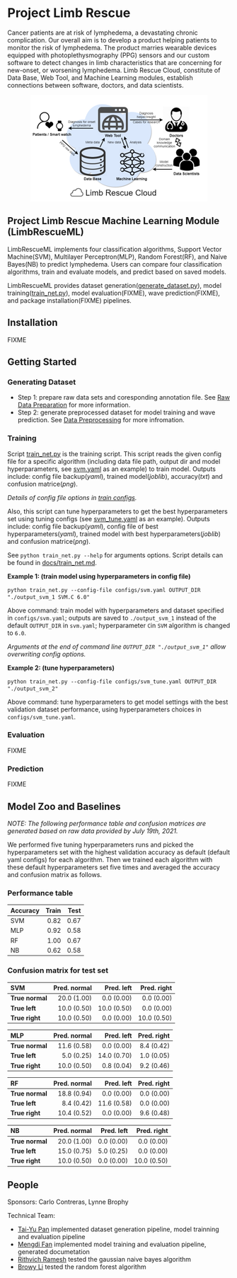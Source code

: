 # Project Limb Rescue
Cancer patients are at risk of lymphedema, a devastating chronic complication. Our overall aim is to develop a product helping patients to monitor the risk of lymphedema. The product marries wearable devices equipped with photoplethysmography (PPG) sensors and our custom software to detect changes in limb characteristics that are concerning for new-onset, or worsening lymphedema. 
Limb Rescue Cloud, constitute of Data Base, Web Tool, and Machine Learning modules, establish connections between software, doctors, and data scientists.
<p align="center"><img src="figures/PLR_context_diagram.png" width="400"></p>

## Project Limb Rescue Machine Learning Module (LimbRescueML)
LimbRescueML implements four classification algorithms, Support Vector Machine(SVM), Multilayer Perceptron(MLP), Random Forest(RF), and Naive Bayes(NB) to predict lymphedema. Users can compare four classification algorithms, train and evaluate models, and predict based on saved models.

LimbRescueML provides dataset generation([generate_dataset.py](generate_dataset.py)), model training([train_net.py](train_net.py)), model evaluation(FIXME), wave prediction(FIXME), and package installation(FIXME) pipelines.

## Installation
FIXME
## Getting Started
### Generating Dataset 
- Step 1: prepare raw data sets and coresponding annotation file. See [Raw Data Preparation](https://github.com/Rescue-Heroes/LimbRescueML/blob/main/docs/generating_dataset.md#raw-data-preparation) for more information.
- Step 2: generate preprocessed dataset for model training and wave prediction. See [Data Preprocessing](https://github.com/Rescue-Heroes/LimbRescueML/blob/main/docs/generating_dataset.md#data-preprocessing) for more infromation.

### Training
Script [train_net.py](train_net.py) is the training script. This script reads the given config file for a specific algorithm (including data file path, output dir and model hyperparameters, see [svm.yaml](configs/svm.yaml) as an example) to train model. Outputs include: config file backup(_yaml_), trained model(_joblib_), accuracy(_txt_) and confusion matrice(_png_).

_Details of config file options in [train configs](configs/README.md)._

Also, this script can tune hyperparameters to get the best hyperparameters set using tuning configs (see [svm_tune.yaml](configs/svm_tune.yaml) as an example). Outputs include: config file backup(_yaml_), config file of best hyperparameters(_yaml_), trained model with best hyperparameters(_joblib_) and confusion matrice(_png_).

See `python train_net.py --help` for arguments options. Script details can be found in [docs/train_net.md](docs/train_net.md).

**Example 1: (train model using hyperparameters in config file)**
```
python train_net.py --config-file configs/svm.yaml OUTPUT_DIR "./output_svm_1 SVM.C 6.0"
```
Above command: train model with hyperparameters and dataset specified in `configs/svm.yaml`; outputs are saved to `./output_svm_1` instead of the default `OUTPUT_DIR` in `svm.yaml`; hyperparameter `C`in `SVM` algorithm is changed to `6.0`. 

_Arguments at the end of command line `OUTPUT_DIR "./output_svm_1"` allow overwriting config options._

**Example 2: (tune hyperparameters)**
```
python train_net.py --config-file configs/svm_tune.yaml OUTPUT_DIR "./output_svm_2"
```
Above command: tune hyperparameters to get model settings with the best validation dataset performance, using hyperparameters choices in `configs/svm_tune.yaml`.

### Evaluation
FIXME
### Prediction
FIXME
## Model Zoo and Baselines
_NOTE: The following performance table and confusion matrices are generated based on raw data provided by July 19th, 2021._

We performed five tuning hyperparameters runs and picked the hyperparameters set with the highest validation accuracy as default (default yaml configs) for each algorithm. Then we trained each algorithm with these default hyperparameters set five times and averaged the accuracy and confusion matrix as follows.

### Performance table
| Accuracy | Train | Test |
|:---|---:|---:|
| SVM | 0.82 | 0.67 |
| MLP | 0.92 | 0.58 |
| RF | 1.00 | 0.67 |
| NB | 0.62 | 0.58 |

### Confusion matrix for test set
| SVM | Pred. normal | Pred. left | Pred. right |
| :--- | ---: | ---: | ---: | 
| **True normal** | 20.0 (1.00) | 0.0 (0.00) | 0.0 (0.00) |
| **True left** | 10.0 (0.50) | 10.0 (0.50) | 0.0 (0.00) |
| **True right** | 10.0 (0.50) | 0.0 (0.00) | 10.0 (0.50) |

| MLP | Pred. normal | Pred. left | Pred. right |
| :--- | ---: | ---: | ---: | 
| **True normal** | 11.6 (0.58) | 0.0 (0.00) | 8.4 (0.42) |
| **True left** | 5.0 (0.25) | 14.0 (0.70) | 1.0 (0.05) |
| **True right** | 10.0 (0.50) | 0.8 (0.04) | 9.2 (0.46) |

| RF | Pred. normal | Pred. left | Pred. right |
| :--- | ---: | ---: | ---: |
| **True normal** | 18.8 (0.94) | 0.0 (0.00) | 0.0 (0.00) |
| **True left** | 8.4 (0.42) | 11.6 (0.58) | 0.0 (0.00) |
| **True right** | 10.4 (0.52) | 0.0 (0.00) | 9.6 (0.48) |

| NB | Pred. normal | Pred. left | Pred. right |
| :--- | ---: | ---: | ---: |
| **True normal** | 20.0 (1.00) | 0.0 (0.00) | 0.0 (0.00) |
| **True left** | 15.0 (0.75) | 5.0 (0.25) | 0.0 (0.00) |
| **True right** | 10.0 (0.50) | 0.0 (0.00) | 10.0 (0.50) |

## People
Sponsors: Carlo Contreras, Lynne Brophy

Technical Team: 
- [Tai-Yu Pan](https://github.com/tydpan) implemented dataset generation pipeline, model trainning and evaluation pipeline
- [Mengdi Fan](https://github.com/mengdifan) implemented model training and evaluation pipeline, generated documetation
- [Rithvich Ramesh](https://github.com/rithvichramesh) tested the gaussian naive bayes algorithm
- [Browy Li](https://github.com/BrowyLi) tested the random forest algorithm


